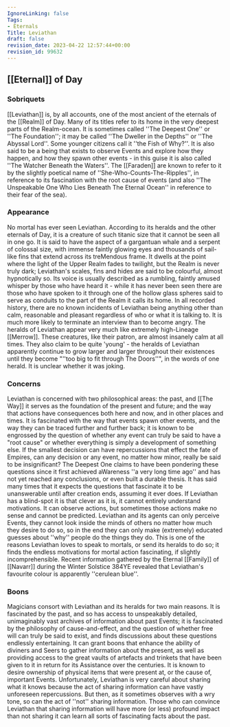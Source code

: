 ```yaml
---
IgnoreLinking: false
Tags:
- Eternals
Title: Leviathan
draft: false
revision_date: 2023-04-22 12:57:44+00:00
revision_id: 99632
---
```


## [[Eternal]] of Day
### Sobriquets
[[Leviathan]] is, by all accounts, one of the most ancient of the eternals of the [[Realm]] of Day. 
Many of its titles refer to its home in the very deepest parts of the Realm-ocean. It is sometimes called ''The Deepest One'' or ''The Foundation''; it may be called ''The Dweller in the Depths'' or ''The Abyssal Lord''.  Some younger citizens call it ''the Fish of Why?''.
It is also said to be a being that exists to observe Events and explore how they happen, and how they spawn other events - in this guise it is also called ''The Watcher Beneath the Waters''. The [[Faraden]] are known to refer to it by the slightly poetical name of ''She-Who-Counts-The-Ripples'', in reference to its fascination with the root cause of events (and also ''The Unspeakable One Who Lies Beneath The Eternal Ocean'' in reference to their fear of the sea).
### Appearance
No mortal has ever seen Leviathan. According to its heralds and the other eternals of Day, it is a creature of such titanic size that it cannot be seen all in one go. It is said to have the aspect of a gargantuan whale and a serpent of colossal size, with immense faintly glowing eyes and thousands of sail-like fins that extend across its treMendous frame.  It dwells at the point where the light of the Upper Realm fades to twilight, but the Realm is never truly dark; Leviathan's scales, fins and hides are said to be colourful, almost hypnotically so. 
Its voice is usually described as a rumbling, faintly amused whisper by those who have heard it - while it has never been seen there are those who have spoken to it through one of the hollow glass spheres said to serve as conduits to the part of the Realm it calls its home. In all recorded history, there are no known incidents of Leviathan being anything other than calm, reasonable and pleasant regardless of who or what it is talking to. It is much more likely to terminate an interview than to become angry.
The heralds of Leviathan appear very much like extremely high-Lineage [[Merrow]]. These creatures, like their patron, are almost insanely calm at all times. They also claim to be quite 'young' - the heralds of Leviathan apparently continue to grow larger and larger throughout their existences until they become "''too big to fit through The Doors''", in the words of one herald. It is unclear whether it was joking.
### Concerns
Leviathan is concerned with two philosophical areas: the past, and [[The Way]] it serves as the foundation of the present and future; and the way that actions have consequences both here and now, and in other places and times. 
It is fascinated with the way that events spawn other events, and the way they can be traced further and further back; it is known to be engrossed by the question of whether any event can truly be said to have a "root cause" or whether everything is simply a development of something else. If the smallest decision can have repercussions that effect the fate of Empires, can any decision or any event, no matter how minor, really be said to be insignificant?
The Deepest One claims to have been pondering these questions since it first achieved aWareness ''a very long time ago'' and has not yet reached any conclusions, or even built a durable thesis. It has said many times that it expects the questions that fascinate it to be unanswerable until after creation ends, assuming it ever does.
If Leviathan has a blind-spot it is that clever as it is, it cannot entirely understand motivations. It can observe actions, but sometimes those actions make no sense and cannot be predicted. Leviathan and its agents can only perceive Events, they cannot look inside the minds of others no matter how much they desire to do so, so in the end they can only make (extremely) educated guesses about ''why'' people do the things they do. This is one of the reasons Leviathan loves to speak to mortals, or send its heralds to do so; it finds the endless motivations for mortal action fascinating, if slightly incomprehensible.
Recent information gathered by the Eternal [[Family]] of [[Navarr]] during the Winter Solstice 384YE revealed that Leviathan's favourite colour is apparently ''cerulean blue''.
### Boons
Magicians consort with Leviathan and its heralds for two main reasons. It is fascinated by the past, and so has access to unspeakably detailed, unimaginably vast archives of information about past Events; it is fascinated by the philosophy of cause-and-effect, and the question of whether free will can truly be said to exist, and finds discussions about these questions endlessly entertaining. It can grant boons that enhance the ability of diviners and Seers to gather information about the present, as well as providing access to the great vaults of artefacts and trinkets that have been given to it in return for its Assistance over the centuries. It is known to desire ownership of physical items that were present at, or the cause of, important Events. 
Unfortunately, Leviathan is very careful about sharing what it knows because the act of sharing information can have vastly unforeseen repercussions. But then, as it sometimes observes with a wry tone, so can the act of ''not'' sharing information. Those who can convince Leviathan that sharing information will have more (or less) profound impact than not sharing it can learn all sorts of fascinating facts about the past.